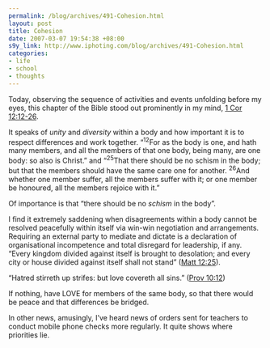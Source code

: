 ```yaml
--- 
permalink: /blog/archives/491-Cohesion.html
layout: post
title: Cohesion
date: 2007-03-07 19:54:38 +08:00
s9y_link: http://www.iphoting.com/blog/archives/491-Cohesion.html
categories: 
- life
- school
- thoughts
---
```

<p class="whiteline"><p>Today, observing the sequence of activities and events unfolding before my eyes, this chapter of the Bible stood out prominently in my mind, <a onclick="_gaq.push(['_trackPageview', '/extlink/www.biblegateway.com/passage/?search=1%20Corinthians%2012:12-26;&amp;amp;version=9;']);"  href="http://www.biblegateway.com/passage/?search=1%20Corinthians%2012:12-26;&amp;version=9;">1 Cor 12:12-26</a>.</p>
</p><p class="whiteline"><p>It speaks of <em>unity</em> and <em>diversity</em> within a body and how important it is to respect differences and work together. &#8220;<sup>12</sup>For as the body is one, and hath many members, and all the members of that one body, being many, are one body: so also is Christ.&#8221; and &#8220;<sup>25</sup>That there should be no schism in the body; but that the members should have the same care one for another. <sup>26</sup>And whether one member suffer, all the members suffer with it; or one member be honoured, all the members rejoice with it.&#8221;</p>
</p><p class="whiteline"><p>Of importance is that &#8220;there should be no <em>schism</em> in the body&#8221;.</p>
</p><p class="whiteline"><p>I find it extremely saddening when disagreements within a body cannot be resolved peacefully within itself via win-win negotiation and arrangements. Requiring an external party to mediate and dictate is a declaration of organisational incompetence and total disregard for leadership, if any. &#8220;Every kingdom divided against itself is brought to desolation; and every city or house divided against itself shall not stand&#8221; (<a onclick="_gaq.push(['_trackPageview', '/extlink/www.biblegateway.com/passage/?search=matt%2012:25;&amp;amp;version=9;']);"  href="http://www.biblegateway.com/passage/?search=matt%2012:25;&amp;version=9;">Matt 12:25</a>).</p>
</p><p class="whiteline"><p>&#8220;Hatred stirreth up strifes: but love covereth all sins.&#8221; (<a onclick="_gaq.push(['_trackPageview', '/extlink/www.biblegateway.com/passage/?search=prov%2010:12;&amp;amp;version=9;']);"  href="http://www.biblegateway.com/passage/?search=prov%2010:12;&amp;version=9;">Prov 10:12</a>)</p>
</p><p class="whiteline"><p>If nothing, have LOVE for members of the same body, so that there would be peace and that differences be bridged.</p>
</p><p class="break"><p>In other news, amusingly, I&#8217;ve heard news of orders sent for teachers to conduct mobile phone checks more regularly. It quite shows where priorities lie.</p></p>
